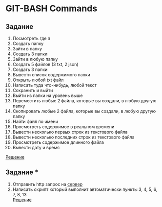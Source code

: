 # GIT-BASH Commands

## Задание

1) Посмотреть где я
2) Создать папку
3) Зайти в папку
4) Создать 3 папки
5) Зайти в любую папку
6) Создать 5 файлов (3 txt, 2 json)
7) Создать 3 папки
8) Вывести список содержимого папки
9) Открыть любой txt файл
10) Написать туда что-нибудь, любой текст
11) Сохранить и выйти
12) Выйти из папки на уровень выше
13) Переместить любые 2 файла, которые вы создали, в любую другую папку
14) Скопировать любые 2 файла, которые вы создали, в любую другую папку
15) Найти файл по имени
16) Просмотреть содержимое в реальном времени
17) Вывести несколько первых строк из текстового файла
18) Вывести несколько последних строк из текстового файла
19) Просмотреть содержимое длинного файла
20) Вывести дату и время

[Решение](https://github.com/nikita-ovg/GIT-BASH/blob/main/Task.txt)

## Задание *

1) Отправить http запрос на [сервер](http://162.55.220.72:5006/terminal-hw-request)
2) Написать скрипт который выполнит автоматически пункты 3, 4, 5, 6, 7, 8, 13   
[Решение](https://github.com/nikita-ovg/GIT-BASH/blob/main/Special%20task)
